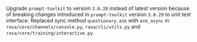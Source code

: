 Upgrade `prompt-toolkit` to version `3.0.28` instead of latest version because of breaking changes introduced in `prompt-toolkit` version `3.0.29` to unit test interface.
Replaced sync method `questionary.ask` with `ask_async` in `rasa/core/channels/console.py`, `rasa/cli/utils.py` and `rasa/core/training/interactive.py`.
